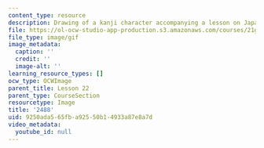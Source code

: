 ```yaml
---
content_type: resource
description: Drawing of a kanji character accompanying a lesson on Japanese.
file: https://ol-ocw-studio-app-production.s3.amazonaws.com/courses/21g-504-japanese-iv-spring-2009/9250ada565fba92550b14933a87e8a7d_2488.gif
file_type: image/gif
image_metadata:
  caption: ''
  credit: ''
  image-alt: ''
learning_resource_types: []
ocw_type: OCWImage
parent_title: Lesson 22
parent_type: CourseSection
resourcetype: Image
title: '2488'
uid: 9250ada5-65fb-a925-50b1-4933a87e8a7d
video_metadata:
  youtube_id: null
---
```

